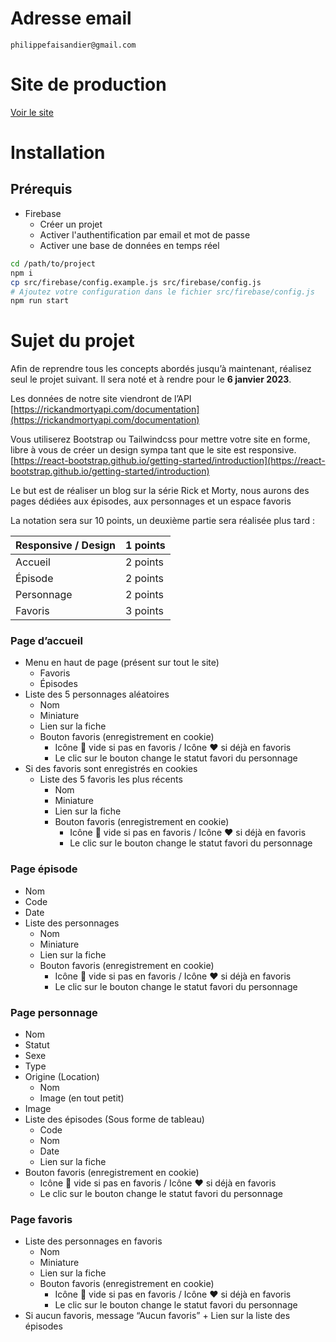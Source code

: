 # Adresse email 
`philippefaisandier@gmail.com`

# Site de production
[Voir le site](https://rick.pfaisand.fr)

# Installation
## Prérequis
- Firebase
  - Créer un projet
  - Activer l'authentification par email et mot de passe
  - Activer une base de données en temps réel

```bash
cd /path/to/project
npm i
cp src/firebase/config.example.js src/firebase/config.js
# Ajoutez votre configuration dans le fichier src/firebase/config.js
npm run start
```

# Sujet du projet

Afin de reprendre tous les concepts abordés jusqu’à maintenant, réalisez seul le projet suivant. Il sera noté et à rendre pour le **6 janvier 2023**.

Les données de notre site viendront de l’API [https://rickandmortyapi.com/documentation](https://rickandmortyapi.com/documentation)

Vous utiliserez Bootstrap ou Tailwindcss pour mettre votre site en forme, libre à vous de créer un design sympa tant que le site est responsive. [https://react-bootstrap.github.io/getting-started/introduction](https://react-bootstrap.github.io/getting-started/introduction)

Le but est de réaliser un blog sur la série Rick et Morty, nous aurons des pages dédiées aux épisodes, aux personnages et un espace favoris

La notation sera sur 10 points, un deuxième partie sera réalisée plus tard :

| Responsive / Design | 1 points |
|---------------------|----------|
| Accueil             | 2 points |
| Épisode             | 2 points |
| Personnage          | 2 points |
| Favoris             | 3 points |

### Page d’accueil

- Menu en haut de page (présent sur tout le site)
    - Favoris
    - Épisodes
- Liste des 5 personnages aléatoires
    - Nom
    - Miniature
    - Lien sur la fiche
    - Bouton favoris (enregistrement en cookie)
        - Icône 🤍 vide si pas en favoris / Icône ❤️ si déjà en favoris
        - Le clic sur le bouton change le statut favori du personnage
- Si des favoris sont enregistrés en cookies
    - Liste des 5 favoris les plus récents
        - Nom
        - Miniature
        - Lien sur la fiche
        - Bouton favoris (enregistrement en cookie)
            - Icône 🤍 vide si pas en favoris / Icône ❤️ si déjà en favoris
            - Le clic sur le bouton change le statut favori du personnage

### Page épisode

- Nom
- Code
- Date
- Liste des personnages
    - Nom
    - Miniature
    - Lien sur la fiche
    - Bouton favoris (enregistrement en cookie)
        - Icône 🤍 vide si pas en favoris / Icône ❤️ si déjà en favoris
        - Le clic sur le bouton change le statut favori du personnage

### Page personnage

- Nom
- Statut
- Sexe
- Type
- Origine (Location)
    - Nom
    - Image (en tout petit)
- Image
- Liste des épisodes (Sous forme de tableau)
    - Code
    - Nom
    - Date
    - Lien sur la fiche
- Bouton favoris (enregistrement en cookie)
    - Icône 🤍 vide si pas en favoris / Icône ❤️ si déjà en favoris
    - Le clic sur le bouton change le statut favori du personnage

### Page favoris

- Liste des personnages en favoris
    - Nom
    - Miniature
    - Lien sur la fiche
    - Bouton favoris (enregistrement en cookie)
        - Icône 🤍 vide si pas en favoris / Icône ❤️ si déjà en favoris
        - Le clic sur le bouton change le statut favori du personnage
- Si aucun favoris, message “Aucun favoris” + Lien sur la liste des épisodes